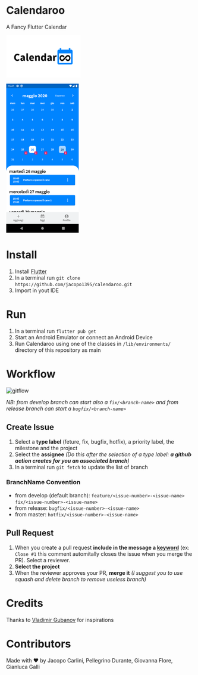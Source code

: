 # Calendaroo
A Fancy Flutter Calendar

![Banner](https://github.com/jacopo1395/calendaroo/blob/master/android/app/src/main/res/drawable/banner_calendaroo.png?raw=true)

<img src="https://github.com/jacopo1395/calendaroo/blob/develop/Screenshot_1590763281.png" alt="gitflow" height="400"/>

# Install
1. Install [Flutter](https://flutter.dev/docs/get-started/install)
2. In a terminal run `git clone https://github.com/jacopo1395/calendaroo.git`
3. Import in yout IDE

# Run
1. In a terminal run `flutter pub get`
2. Start an Android Emulator or connect an Android Device
3. Run Calendaroo using one of the classes in `/lib/environments/` directory of this repository as main

# Workflow
<img src="https://nvie.com/img/git-model@2x.png" alt="gitflow" width="500"/>

*NB: from develop branch can start also a `fix/<branch-name>` and from release branch can start a `bugfix/<branch-name>`*

## Create Issue
1. Select a **type label** (feture, fix, bugfix, hotfix), a priority label, the milestone and the project
2. Select the **assignee** *(Do this after the selection of a type label: **a github action creates for you an associated branch**)*
3. In a terminal run `git fetch` to update the list of branch

### BranchName Convention
- from develop (default branch): `feature/<issue-number>-<issue-name>` `fix/<issue-number>-<issue-name>`
- from release: `bugfix/<issue-number>-<issue-name>`
- from master: `hotfix/<issue-number>-<issue-name>`

## Pull Request
1. When you create a pull request **include in the message a [keyword](https://help.github.com/en/enterprise/2.16/user/github/managing-your-work-on-github/closing-issues-using-keywords#about-issue-references)** (ex: `Close #1` this comment automitally closes the issue when you merge the PR). Select a reviewer.
2. **Select the project**
3. When the reviewer approves your PR, **merge it** *(I suggest you to use squash and delete branch to remove useless branch)*

# Credits
Thanks to [Vladimir Gubanov](https://dribbble.com/Vladimir_Gubanov) for inspirations

# Contributors
Made with ❤ by Jacopo Carlini, Pellegrino Durante, Giovanna Flore, Gianluca Galli
